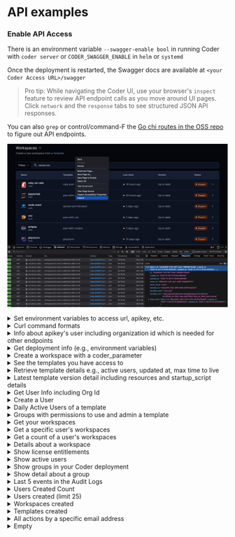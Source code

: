 # API examples

### Enable API Access

There is an environment variable `--swagger-enable bool` in running Coder with `coder server` or `CODER_SWAGGER_ENABLE` in `helm` or `systemd`

Once the deployment is restarted, the Swagger docs are available at `<your Coder Access URL>/swagger`

> Pro tip: While navigating the Coder UI, use your browser's `inspect` feature to review
> API endpoint calls as you move around UI pages. Click `network` and the `response`
> tabs to see structured JSON API responses.

You can also `grep` or control/command-F the [Go chi routes in the OSS repo](https://github.com/coder/coder/blob/main/coderd/coderd.go) to figure out API endpoints.

![Firefox inspect with the Workspaces UI](./images/firefox-inspect.png)

<details>
    <summary>Set environment variables to access url, apikey, etc.</summary>
<br/><br/>

```sh
# your deployment's access url
export CODER_URL "http://your-access-url"
# your api key - get one at http://your-access-url/cli-auth
export CODER_SESSION_TOKEN="smh...F7t"
export API_ROUTE="api/v2"
# a workspace id
export WS_ID="4bd...da9"
# your org id (not a group, but the id for the entire deployment)
# you can retrieve your org id at http://your-access-url/api/v2/users/me
# hint hint: org IDs allow Coder to someday be multi-tenant...
export ORG_ID="a31...435"
```

> If you're a [fish](https://fishshell.com/) lover like me, you would use this
> format to set environment variables:
> <br/>

```sh
set -x CODER_URL "http://your-access-url"
```

> The environment variables `CODER_URL` and `CODER_SESSION_TOKEN` can be also
> used with the `coder` CLI commands.

</details>

<details>
    <summary>Curl command formats</summary>
<br/><br/>
The shorter form
<br/><br/>

```sh
curl "$CODER_URL/$API_ROUTE/workspaces" \
-H "Coder-Session-Token: $CODER_SESSION_TOKEN"
```

The longer form with the request type
<br/><br/>

```sh
curl --request GET \
--url "$CODER_URL/$API_ROUTE/users/me" \
--header "Coder-Session-Token: $CODER_SESSION_TOKEN"
```

</details>

<details>
    <summary>Info about apikey's user including organization id which is needed for other endpoints</summary>
<br/><br/>

This is helpful to retrieve the organization_id, needed for other API calls. This endpoint also shows the last time the user was active aka `last_seen-at`. The user's roles are shown as well. e.g., `owner`, `template-admin`, etc.
<br/><br/>

```sh
curl --request GET \
  --url "$CODER_URL/$API_ROUTE/users/me" \
--header "Coder-Session-Token: $CODER_SESSION_TOKEN"
```

</details>


<details>
    <summary>Get deployment info (e.g., environment variables)</summary>
<br/><br/>

To get environment variables set for your Coder deployment like enterprise paid features enabled, git authentication, wildcard access url, access url, coder bind address, etc.
<br/><br/>

```sh
curl --request GET \
  --url "$CODER_URL/$API_ROUTE/deployment/config" \
--header "Coder-Session-Token: $CODER_SESSION_TOKEN"
```

</details>

<details>
    <summary>Create a workspace with a coder_parameter</summary>
<br/><br/>

curl --request POST \
--url "$CODER_URL/api/v2/organizations/$ORG_ID/members/me/workspaces" \
--header "Coder-Session-Token: $API_KEY" \
  --data '{
  "name": "jupyter-lab",
  "rich_parameter_values": [
    {
      "name": "Git Repo URL",
      "value": "https://github.com/sharkymark/pandas_automl"
    }
  ],
  "template_id": "'$TEMPLATE_ID'"
  }'

</details>


<details>
    <summary>See the templates you have access to</summary>
<br/><br/>
 
 To see details about a template, use the template id from the `organizations/<org-id>/templates` endpoint.

```sh
curl --request GET \
  --url "$CODER_URL/$API_ROUTE/organizations/$ORG_ID/templates" \
--header "Coder-Session-Token: $CODER_SESSION_TOKEN"
```

</details>

<details>
    <summary>Retrieve template details e.g., active users, updated at, max time to live</summary>
<br/><br/>

To see details about a template, use the template id from the `organizations/<org-id>/templates` endpoint.

```sh
curl --request GET \
  --url "$CODER_URL/$API_ROUTE/templates/$TEMPLATE_ID" \
--header "Coder-Session-Token: $CODER_SESSION_TOKEN"
```

</details>

<details>
    <summary>Latest template version detail including resources and startup_script details</summary>
<br/><br/>

To list the resources in a template, e.g., agents, `coder_app`, `kubernetes_pod`, metadata, and see the contents of the `startup_script`

```sh
curl --request GET \
  --url "$CODER_URL/$API_ROUTE/templateversions/$TEMPLATE_VERSION_ID/resources" \
--header "Coder-Session-Token: $CODER_SESSION_TOKEN"
```

</details>

<details>
    <summary>Get User Info including Org Id</summary>
<br/><br/>

```sh
curl --request GET \
  --url "$CODER_URL/$API_ROUTE/users/me" \
--header "Coder-Session-Token: $CODER_SESSION_TOKEN"
```

</details>

<details>
    <summary>Create a User</summary>
<br/><br/>

```sh
curl --request POST \
--url "$CODER_URL/api/v2/users" \
--header "Coder-Session-Token: $CODER_SESSION_TOKEN" \
  --data '{
  "email": "mark@coder.com",
  "organization_id": "<your org id>",
  "password": "C0der1two3",
  "username": "Mark"
}'
```

</details>

<details>
    <summary>Daily Active Users of a template</summary>
<br/><br/>

To see the last 20 days of DAUs for a template, use the template id from the `organizations/<org-id>/templates` endpoint.

```sh
curl --request GET \
  --url "$CODER_URL/$API_ROUTE/templates/$TEMPLATE_ID/daus" \
--header "Coder-Session-Token: $CODER_SESSION_TOKEN"
```

</details>

<details>
    <summary>Groups with permissions to use and admin a template</summary>
<br/><br/>

To see which groups has permissions for a template, use the template id from the `organizations/<org-id>/templates` endpoint. This call also retrieves the users in the groups.

```sh
curl --request GET \
  --url "$CODER_URL/$API_ROUTE/templates/$TEMPLATE_ID/acl" \
--header "Coder-Session-Token: $CODER_SESSION_TOKEN"
```

</details>

<details>
    <summary>Get your workspaces</summary>
<br/><br/>

```sh
curl --request GET \
  --url "$CODER_URL/$API_ROUTE/workspaces?\
q=owner:me" \
--header "Coder-Session-Token: $CODER_SESSION_TOKEN"
```

</details>

<details>
    <summary>Get a specific user's workspaces</summary>
<br/><br/>

To see the workspaces for a user. Note the query parameter is the username, not the user email.

```sh
curl --request GET \
  --url "$CODER_URL/$API_ROUTE/workspaces?\
q=owner:$USER_NAME" \
--header "Coder-Session-Token: $CODER_SESSION_TOKEN"
```

</details>

<details>
    <summary>Get a count of a user's workspaces</summary>
<br/><br/>

To see the number of workspaces for a user. Note the query parameter is the username, not the user email.

```sh
curl --request GET \
  --url "$CODER_URL/$API_ROUTE/workspaces/count?\
q=owner:$USER_NAME" \
--header "Coder-Session-Token: $CODER_SESSION_TOKEN"
```

</details>

<details>
    <summary>Details about a workspace</summary>
<br/><br/>

To see workspace details like its template, owner, and resources.

```sh
curl --request GET \
  --url "$CODER_URL/$API_ROUTE/workspaces/\
$WS_ID" \
--header "Coder-Session-Token: $CODER_SESSION_TOKEN"
```

</details>

<details>
    <summary>Show license entitlements</summary>
<br/><br/>

To see entitlements like high availability, template rbac aka groups, if a license is installed, is the experimental flag set, is it a trial?

```sh
curl --request GET \
  --url "$CODER_URL/$API_ROUTE/entitlements\
" \
--header "Coder-Session-Token: $CODER_SESSION_TOKEN"
```

</details>

<details>
    <summary>Show active users</summary>
<br/><br/>

To show active users in your Coder deployment.

```sh
curl --request GET \
  --url "$CODER_URL/$API_ROUTE/users\
?status:active" \
--header "Coder-Session-Token: $CODER_SESSION_TOKEN"
```

</details>

<details>
    <summary>Show groups in your Coder deployment</summary>
<br/><br/>

To see groups. The query returns the members of each group.

```sh
curl --request GET \
  --url "$CODER_URL/$API_ROUTE/organizations/$ORG_ID/groups" \
--header "Coder-Session-Token: $CODER_SESSION_TOKEN"
```

</details>

<details>
    <summary>Show detail about a group</summary>
<br/><br/>

This includes the members and their roles.

```sh
curl --request GET \
  --url "$CODER_URL/$API_ROUTE/groups/$GROUP_ID" \
--header "Coder-Session-Token: $CODER_SESSION_TOKEN"
```

</details>

<details>
    <summary>Last 5 events in the Audit Logs</summary>
<br/><br/>

Adjust `limit` to your liking.
Also see [ResourceTypes](https://pkg.go.dev/github.com/coder/coder@main/codersdk#ResourceType) and [Actions](https://pkg.go.dev/github.com/coder/coder@main/codersdk#AuditAction).

```sh
curl --request GET \
  --url "$CODER_URL/$API_ROUTE/audit\
?limit=5" \
--header "Coder-Session-Token: $CODER_SESSION_TOKEN"
```

</details>

<details>
    <summary>Users Created Count</summary>
<br/><br/>

To

```sh
curl --request GET \
  --url "$CODER_URL/$API_ROUTE/audit/count\
?q=resource_type:user+\
action:create+" \
--header "Coder-Session-Token: $CODER_SESSION_TOKEN"
```

</details>

<details>
    <summary>Users created (limit 25)</summary>
<br/><br/>

To

```sh
curl --request GET \
  --url "$CODER_URL/$API_ROUTE/audit\
?limit=25&q=resource_type:user+\
action:create+" \
--header "Coder-Session-Token: $CODER_SESSION_TOKEN"
```

</details>

<details>
    <summary>Workspaces created</summary>
<br/><br/>

```sh
curl --request GET \
  --url "$CODER_URL/$API_ROUTE/audit\
?limit=5&q=resource_type:workspace+\
action:create+" \
--header "Coder-Session-Token: $CODER_SESSION_TOKEN"
```

</details>

<details>
    <summary>Templates created</summary>
<br/><br/>

```sh
curl --request GET \
  --url "$CODER_URL/$API_ROUTE/audit\
?limit=5&q=resource_type:template+\
action:create+" \
--header "Coder-Session-Token: $CODER_SESSION_TOKEN"
```

</details>

<details>
    <summary>All actions by a specific email address</summary>
<br/><br/>

To

```sh
curl --request GET \
  --url "$CODER_URL/$API_ROUTE/audit\
?limit=1&q=email:$EMAIL+" \
--header "Coder-Session-Token: $CODER_SESSION_TOKEN"
```

</details>

<details>
    <summary>Empty</summary>
<br/><br/>

Use for next example 🍔

```sh

```

</details>
